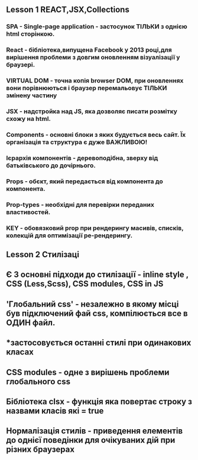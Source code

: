 ## Lesson 1 REACT,JSX,Collections

### SPA - Single-page application - застосунок ТІЛЬКИ з однією html сторінкою.

### React - бібліотека,випущена Facebook у 2013 році,для вирішення проблеми з довгим оновленням візуалізації у браузері.

### VIRTUAL DOM - точна копія browser DOM, при оновленнях вони порівнюються і браузер перемальовує ТІЛЬКИ змінену частину

### JSX - надстройка над JS, яка дозволяє писати розмітку схожу на html.

### Components - основні блоки з яких будується весь сайт. Їх організація та структура є дуже ВАЖЛИВОЮ!

### Ієрархія компонентів - деревоподібна, зверху від батьківського до дочірнього.

### Props - обєкт, який передається від компонента до компонента.

### Prop-types - необхідні для перевірки переданих властивостей.

### KEY - обовязковий prop при рендерингу масивів, списків, колекцій для оптимізації ре-рендерингу.

## Lesson 2 Стилізаці

## Є 3 основні підходи до стилізації - inline style , CSS (Less,Scss), CSS modules, CSS in JS

## 'Глобальний css' - незалежно в якому місці був підключений фай css, компілюється все в ОДИН файл.

## \*застосовується останні стилі при одинакових класах

## CSS modules - одне з вирішень проблеми глобального css

## Бібліотека clsx - функція яка повертає строку з назвами класів які = true

## Нормалізація стилів - приведення елементів до однієї поведінки для очікуваних дій при різних браузерах
